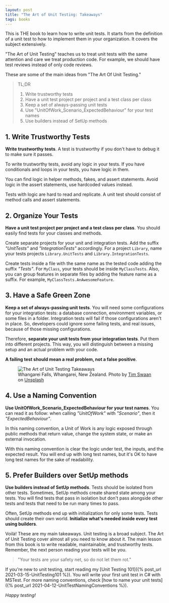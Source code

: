 ```yaml
---
layout: post
title: "The Art of Unit Testing: Takeaways"
tags: books
---
```


This is THE book to learn how to write unit tests. It starts from the definition of a unit test to how to implement them in your organization. It covers the subject extensively.

"The Art of Unit Testing" teaches us to treat unit tests with the same attention and care we treat production code. For example, we should have test reviews instead of only code reviews.

These are some of the main ideas from "The Art Of Unit Testing."

> TL;DR
> 
> 1. Write trustworthy tests
> 2. Have a unit test project per project and a test class per class
> 3. Keep a set of always-passing unit tests
> 4. Use "UnitOfWork_Scenario_ExpectedBehaviour" for your test names
> 5. Use builders instead of SetUp methods

## 1. Write Trustworthy Tests

**Write trustworthy tests**. A test is trustworthy if you don't have to debug it to make sure it passes.

To write trustworthy tests, avoid any logic in your tests. If you have conditionals and loops in your tests, you have logic in them.

You can find logic in helper methods, fakes, and assert statements. Avoid logic in the assert statements, use hardcoded values instead. 

Tests with logic are hard to read and replicate. A unit test should consist of method calls and assert statements. 

## 2. Organize Your Tests

**Have a unit test project per project and a test class per class**. You should easily find tests for your classes and methods.

Create separate projects for your unit and integration tests. Add the suffix _"UnitTests"_ and _"IntegrationTests"_ accordingly. For a project `Library`, name your tests projects `Library.UnitTests` and `Library.IntegrationTests`.

Create tests inside a file with the same name as the tested code adding the suffix _"Tests"_. For `MyClass`, your tests should be inside `MyClassTests`. Also, you can group features in separate files by adding the feature name as a suffix. For example, `MyClassTests.AnAwesomeFeature`.

## 3. Have a Safe Green Zone

**Keep a set of always-passing unit tests**. You will need some configurations for your integration tests: a database connection, environment variables, or some files in a folder. Integration tests will fail if those configurations aren't in place. So, developers could ignore some failing tests, and real issues, because of those missing configurations. 

Therefore, **separate your unit tests from your integration tests**. Put them into different projects. This way, you will distinguish between a missing setup and an actual problem with your code.

**A failing test should mean a real problem, not a false positive**.

<figure>
<img src="https://images.unsplash.com/photo-1447752875215-b2761acb3c5d?crop=entropy&cs=tinysrgb&fit=crop&fm=jpg&h=400&ixid=MXwxfDB8MXxhbGx8fHx8fHx8fA&ixlib=rb-1.2.1&q=80&utm_campaign=api-credit&utm_medium=referral&utm_source=unsplash_source&w=600" alt="The Art of Unit Testing Takeaways" />

<figcaption>Whangarei Falls, Whangarei, New Zealand. <span>Photo by <a href="https://unsplash.com/@timswaanphotography?utm_source=unsplash&amp;utm_medium=referral&amp;utm_content=creditCopyText">Tim Swaan</a> on <a href="https://unsplash.com/s/photos/outdoor?utm_source=unsplash&amp;utm_medium=referral&amp;utm_content=creditCopyText">Unsplash</a></span></figcaption>
</figure>

## 4. Use a Naming Convention

**Use UnitOfWork_Scenario_ExpectedBehaviour for your test names**. You can read it as follow: when calling *"UnitOfWork"* with *"Scenario"*, then it *"ExpectedBehaviour"*. 

In this naming convention, a Unit of Work is any logic exposed through public methods that return value, change the system state, or make an external invocation.
	
With this naming convention is clear the logic under test, the inputs, and the expected result. You will end up with long test names, but it's OK to have long test names for the sake of readability.

## 5. Prefer Builders over SetUp methods

**Use builders instead of SetUp methods**. Tests should be isolated from other tests. Sometimes, SetUp methods create shared state among your tests. You will find tests that pass in isolation but don't pass alongside other tests and tests that need to be run many times to pass. 

Often, SetUp methods end up with initialization for only some tests. Tests should create their own world. **Initialize what's needed inside every test using builders**.

Voilà! These are my main takeaways. Unit testing is a broad subject. The Art of Unit Testing cover almost all you need to know about it. The main lesson from this book is to write readable, maintainable, and trustworthy tests. Remember, the next person reading your tests will be you.

> "Your tests are your safety net, so do not let them rot."

If you're new to unit testing, start reading my [Unit Testing 101]({% post_url 2021-03-15-UnitTesting101 %}). You will write your first unit test in C# with MSTest. For more naming conventions, check [how to name your unit tests]({% post_url 2021-04-12-UnitTestNamingConventions %}).

_Happy testing!_